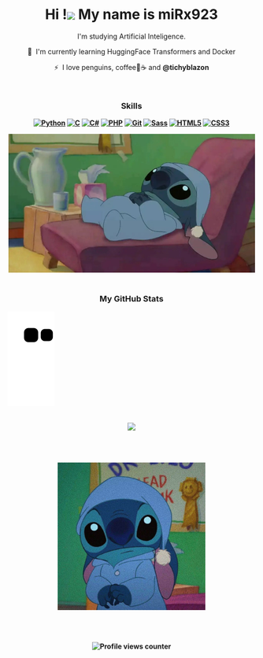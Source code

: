 <p align="center">
  <h1 align="center">Hi !<img align="center" src="https://user-images.githubusercontent.com/18350557/176309783-0785949b-9127-417c-8b55-ab5a4333674e.gif" /> My name is miRx923</h1>

<div align="center">
  <p align="center"> I'm studying Artificial Inteligence. </p>
  
  <p align="center">  🧠  I'm currently learning HuggingFace Transformers and Docker </p>
  <p align="center">  ⚡  I love penguins, coffee🐧☕ and <b>@tichyblazon </p>
</div>


<div align="center">
  
<br>
  
<h3>Skills</h3>
<p align="center">
<a href="https://www.python.org/" target="_blank" rel="noreferrer"><img src="https://raw.githubusercontent.com/danielcranney/readme-generator/main/public/icons/skills/python-colored.svg" width="50" alt="Python" /></a>
<a href="https://docs.microsoft.com/en-us/cpp/?view=msvc-170" target="_blank" rel="noreferrer"><img src="https://raw.githubusercontent.com/danielcranney/readme-generator/main/public/icons/skills/c-colored.svg" width="50" alt="C" /></a>
<a href="https://docs.microsoft.com/en-us/dotnet/csharp/" target="_blank" rel="noreferrer"><img src="https://raw.githubusercontent.com/danielcranney/readme-generator/main/public/icons/skills/csharp-colored.svg" width="50" alt="C#" /></a>
<a href="https://www.php.net/" target="_blank" rel="noreferrer"><img src="https://raw.githubusercontent.com/danielcranney/readme-generator/main/public/icons/skills/php-colored.svg" width="50" alt="PHP" /></a>
<a href="https://git-scm.com/" target="_blank" rel="noreferrer"><img src="https://raw.githubusercontent.com/danielcranney/readme-generator/main/public/icons/skills/git-colored.svg" width="50" alt="Git" /></a>
<a href="https://sass-lang.com/" target="_blank" rel="noreferrer"><img src="https://raw.githubusercontent.com/danielcranney/readme-generator/main/public/icons/skills/sass-colored.svg" width="50" alt="Sass" /></a>
<a href="https://developer.mozilla.org/en-US/docs/Glossary/HTML5" target="_blank" rel="noreferrer"><img src="https://raw.githubusercontent.com/danielcranney/readme-generator/main/public/icons/skills/html5-colored.svg" width="50" alt="HTML5" /></a>
<a href="https://www.w3.org/TR/CSS/#css" target="_blank" rel="noreferrer"><img src="https://raw.githubusercontent.com/danielcranney/readme-generator/main/public/icons/skills/css3-colored.svg" width="50" alt="CSS3" /></a>
</p>

<img src="stitch.jpg" width="501">

</div>

<br>

<h3 align="center"> <b>My GitHub Stats</b></h3>

![Contribution Snake gif](https://github.com/miRx923/miRx923/blob/output/github-contribution-grid-snake.svg)

<br>

<div align="center">
<img src="https://github-readme-stats.vercel.app/api/top-langs/?username=miRx923&hide_border=true&layout=compact&bg_color=000000" style="width: 50%" />
  
<br><br>

<img src="stitch2.jpg" width="300">

<br><br>
  
![Profile views counter](https://komarev.com/ghpvc/?username=miRx923&&style=flat-square)  
</div>


